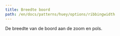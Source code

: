 ```yaml
---
title: Breedte boord
path: /en/docs/patterns/huey/options/ribbingwidth
---
```


De breedte van de boord aan de zoom en pols.